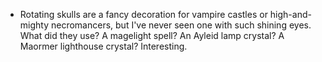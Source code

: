 - Rotating skulls are a fancy decoration for vampire castles or high-and-mighty necromancers, but I've never seen one with such shining eyes. What did they use?
  A magelight spell? An Ayleid lamp crystal? A Maormer lighthouse crystal? Interesting.
